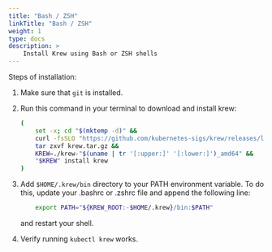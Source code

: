 ```yaml
---
title: "Bash / ZSH"
linkTitle: "Bash / ZSH"
weight: 1
type: docs
description: >
    Install Krew using Bash or ZSH shells
---
```


Steps of installation:

1. Make sure that `git` is installed.

1. Run this command in your terminal to download and install krew:

    ```bash
    (
        set -x; cd "$(mktemp -d)" &&
        curl -fsSLO "https://github.com/kubernetes-sigs/krew/releases/latest/download/krew.tar.gz" &&
        tar zxvf krew.tar.gz &&
        KREW=./krew-"$(uname | tr '[:upper:]' '[:lower:]')_amd64" &&
        "$KREW" install krew
    )
    ```

1. Add `$HOME/.krew/bin` directory to your PATH environment variable. To do this, update your .bashrc or .zshrc file and append the following line:
    ```bash
        export PATH="${KREW_ROOT:-$HOME/.krew}/bin:$PATH"
    ```
    and restart your shell.

1. Verify running `kubectl krew` works.